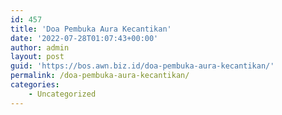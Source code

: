 ```yaml
---
id: 457
title: 'Doa Pembuka Aura Kecantikan'
date: '2022-07-28T01:07:43+00:00'
author: admin
layout: post
guid: 'https://bos.awn.biz.id/doa-pembuka-aura-kecantikan/'
permalink: /doa-pembuka-aura-kecantikan/
categories:
    - Uncategorized
---
```


